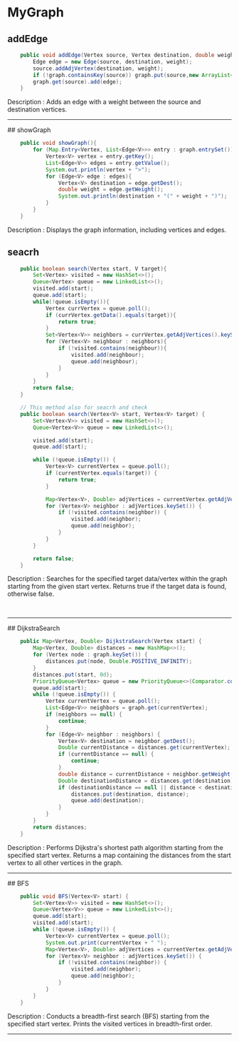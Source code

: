 # MyGraph
## addEdge

``` java
    public void addEdge(Vertex source, Vertex destination, double weight){
        Edge edge = new Edge(source, destination, weight);
        source.addAdjVertex(destination, weight);
        if (!graph.containsKey(source)) graph.put(source,new ArrayList<>());
        graph.get(source).add(edge);
    }
```

Description : Adds an edge with a weight between the source and destination vertices.
<br/>
<hr/>
## showGraph

``` java
    public void showGraph(){
        for (Map.Entry<Vertex, List<Edge<V>>> entry : graph.entrySet()){
            Vertex<V> vertex = entry.getKey();
            List<Edge<V>> edges = entry.getValue();
            System.out.println(vertex + ">");
            for (Edge<V> edge : edges){
                Vertex<V> destination = edge.getDest();
                double weight = edge.getWeight();
                System.out.println(destination + "(" + weight + ")");
            }
        }
    }
```

Description : Displays the graph information, including vertices and edges.
## seacrh

``` java 
    public boolean search(Vertex start, V target){
        Set<Vertex> visited = new HashSet<>();
        Queue<Vertex> queue = new LinkedList<>();
        visited.add(start);
        queue.add(start);
        while(!queue.isEmpty()){
            Vertex currVertex = queue.poll();
            if (currVertex.getData().equals(target)){
                return true;
            }
            Set<Vertex<V>> neighbors = currVertex.getAdjVertices().keySet();
            for (Vertex<V> neighbour : neighbors){
                if (!visited.contains(neighbour)){
                    visited.add(neighbour);
                    queue.add(neighbour);
                }
            }
        }
        return false;
    }

    // This method also for seacrh and check
    public boolean search(Vertex<V> start, Vertex<V> target) {
        Set<Vertex<V>> visited = new HashSet<>();
        Queue<Vertex<V>> queue = new LinkedList<>();

        visited.add(start);
        queue.add(start);

        while (!queue.isEmpty()) {
            Vertex<V> currentVertex = queue.poll();
            if (currentVertex.equals(target)) {
                return true;
            }

            Map<Vertex<V>, Double> adjVertices = currentVertex.getAdjVertices();
            for (Vertex<V> neighbor : adjVertices.keySet()) {
                if (!visited.contains(neighbor)) {
                    visited.add(neighbor);
                    queue.add(neighbor);
                }
            }
        }

        return false;
    }
```

Description : Searches for the specified target data/vertex within the graph starting from the given start vertex. Returns true if the target data is found, otherwise false.

<br/>
<hr/>
## DijkstraSearch

``` java
    public Map<Vertex, Double> DijkstraSearch(Vertex start) {
        Map<Vertex, Double> distances = new HashMap<>();
        for (Vertex node : graph.keySet()) {
            distances.put(node, Double.POSITIVE_INFINITY);
        }
        distances.put(start, 0d);
        PriorityQueue<Vertex> queue = new PriorityQueue<>(Comparator.comparingDouble(distances::get));
        queue.add(start);
        while (!queue.isEmpty()) {
            Vertex currentVertex = queue.poll();
            List<Edge<V>> neighbors = graph.get(currentVertex);
            if (neighbors == null) {
                continue;
            }
            for (Edge<V> neighbor : neighbors) {
                Vertex<V> destination = neighbor.getDest();
                Double currentDistance = distances.get(currentVertex);
                if (currentDistance == null) {
                    continue;
                }
                double distance = currentDistance + neighbor.getWeight();
                Double destinationDistance = distances.get(destination);
                if (destinationDistance == null || distance < destinationDistance) {
                    distances.put(destination, distance);
                    queue.add(destination);
                }
            }
        }
        return distances;
    }
```

Description : Performs Dijkstra's shortest path algorithm starting from the specified start vertex. Returns a map containing the distances from the start vertex to all other vertices in the graph.
<br/>
<hr/>
## BFS

``` java
    public void BFS(Vertex<V> start) {
        Set<Vertex<V>> visited = new HashSet<>();
        Queue<Vertex<V>> queue = new LinkedList<>();
        queue.add(start);
        visited.add(start);
        while (!queue.isEmpty()) {
            Vertex<V> currentVertex = queue.poll();
            System.out.print(currentVertex + " ");
            Map<Vertex<V>, Double> adjVertices = currentVertex.getAdjVertices();
            for (Vertex<V> neighbor : adjVertices.keySet()) {
                if (!visited.contains(neighbor)) {
                    visited.add(neighbor);
                    queue.add(neighbor);
                }
            }
        }
    }
```

Description : Conducts a breadth-first search (BFS) starting from the specified start vertex. Prints the visited vertices in breadth-first order.
<hr/>
